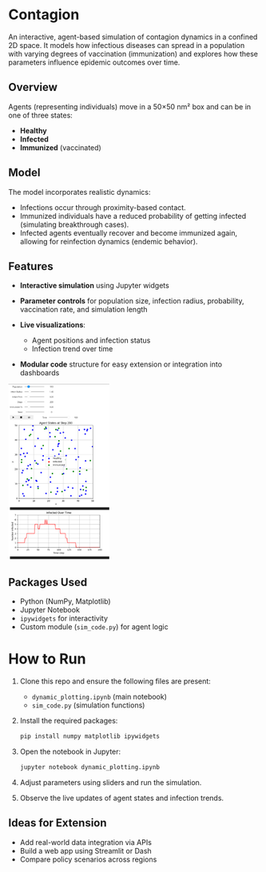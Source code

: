 # Contagion
An interactive, agent-based simulation of contagion dynamics in a confined 2D space. It models how infectious diseases can spread in a population with varying degrees of vaccination (immunization) and explores how these parameters influence epidemic outcomes over time.

## Overview

Agents (representing individuals) move in a 50×50 nm² box and can be in one of three states:

* **Healthy**
* **Infected**
* **Immunized** (vaccinated)

## Model

The model incorporates realistic dynamics:

* Infections occur through proximity-based contact.
* Immunized individuals have a reduced probability of getting infected (simulating breakthrough cases).
* Infected agents eventually recover and become immunized again, allowing for reinfection dynamics (endemic behavior).

## Features

* **Interactive simulation** using Jupyter widgets
* **Parameter controls** for population size, infection radius, probability, vaccination rate, and simulation length
* **Live visualizations**:

  * Agent positions and infection status
  * Infection trend over time
* **Modular code** structure for easy extension or integration into dashboards

<img src="contagion_demo.png" alt="Contagion Simulation Demo" style="width:40%;">

## Packages Used

* Python (NumPy, Matplotlib)
* Jupyter Notebook
* `ipywidgets` for interactivity
* Custom module (`sim_code.py`) for agent logic

# How to Run

1. Clone this repo and ensure the following files are present:

   * `dynamic_plotting.ipynb` (main notebook)
   * `sim_code.py` (simulation functions)

2. Install the required packages:

   ```bash
   pip install numpy matplotlib ipywidgets
   ```

3. Open the notebook in Jupyter:

   ```bash
   jupyter notebook dynamic_plotting.ipynb
   ```

4. Adjust parameters using sliders and run the simulation.

5. Observe the live updates of agent states and infection trends.


## Ideas for Extension

* Add real-world data integration via APIs
* Build a web app using Streamlit or Dash
* Compare policy scenarios across regions
